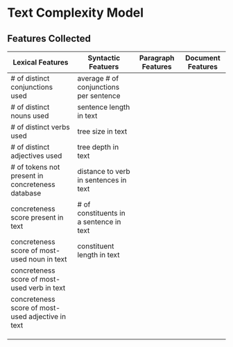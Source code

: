 Text Complexity Model
========================

Features Collected
---------------------

Lexical Features | Syntactic Featuers | Paragraph Features | Document Features
---|---|---|---
\# of distinct conjunctions used | average # of conjunctions per sentence | |
\# of distinct nouns used | sentence length in text |
\# of distinct verbs used | tree size in text |
\# of distinct adjectives used | tree depth in text |
\# of tokens not present in concreteness database | distance to verb in sentences in text |
concreteness score present in text | \# of constituents in a sentence in text |
concreteness score of most-used noun in text | constituent length in text |
concreteness score of most-used verb in text | |
concreteness score of most-used adjective in text | |
 | |
 | |
 | |

 
